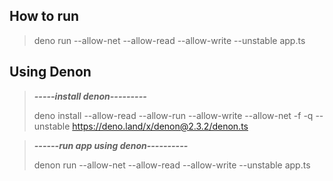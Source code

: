 ## How to run 

> deno run --allow-net --allow-read --allow-write --unstable app.ts
>
>
## **Using Denon**

>
>***-----install denon---------*** 
>
>deno install --allow-read --allow-run --allow-write --allow-net -f -q --unstable https://deno.land/x/denon@2.3.2/denon.ts

>***------run app using denon----------*** 
>
>denon run --allow-net --allow-read --allow-write --unstable app.ts
